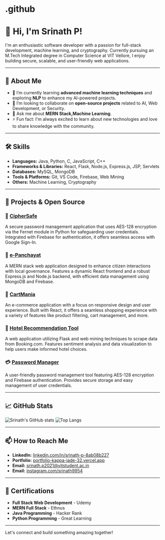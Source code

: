 # .github
# 👋 Hi, I'm Srinath P!

I'm an enthusiastic software developer with a passion for full-stack development, machine learning, and cryptography. Currently pursuing an M.Tech Integrated degree in Computer Science at VIT Vellore, I enjoy building secure, scalable, and user-friendly web applications.

---

## 🚀 About Me

- 🌱 I’m currently learning **advanced machine learning techniques** and exploring **NLP** to enhance my AI-powered projects.
- 👯 I’m looking to collaborate on **open-source projects** related to AI, Web Development, or Security.
- 💬 Ask me about **MERN Stack,Machine Learning**.
- ⚡ Fun fact: I'm always excited to learn about new technologies and love to share knowledge with the community.

---

## 🛠️ Skills

- **Languages:** Java, Python, C, JavaScript, C++
- **Frameworks & Libraries:** React, Flask, Node.js, Express.js, JSP, Servlets
- **Databases:** MySQL, MongoDB
- **Tools & Platforms:** Git, VS Code, Firebase, Web Mining
- **Others:** Machine Learning, Cryptography

---

## 🔧 Projects & Open Source

### 🔐 [CipherSafe](https://github.com/srinath9954/CipherSafe)
A secure password management application that uses AES-128 encryption via the Fernet module in Python for safeguarding user credentials. Integrated with Firebase for authentication, it offers seamless access with Google Sign-In.

### 🏢 [e-Panchayat](https://github.com/srinath9954/e-panchayat-LSM-Project)
A MERN stack web application designed to enhance citizen interactions with local governance. Features a dynamic React frontend and a robust Express.js and Node.js backend, with efficient data management using MongoDB and Firebase.

### 🛒 [CartMania](https://github.com/srinath9954/cartmania)
An e-commerce application with a focus on responsive design and user experience. Built with React, it offers a seamless shopping experience with a variety of features like product filtering, cart management, and more.

### 🏨 [Hotel Recommendation Tool](https://github.com/srinath9954/HotelRecommendationTool)
A web application utilizing Flask and web mining techniques to scrape data from Booking.com. Features sentiment analysis and data visualization to help users make informed hotel choices.

### 💳 [Password Manager](https://github.com/srinath9954/Password_App)
A user-friendly password management tool featuring AES-128 encryption and Firebase authentication. Provides secure storage and easy management of user credentials.

---

## 📈 GitHub Stats

![Srinath's GitHub stats](https://github-readme-stats.vercel.app/api?username=srinath9954&show_icons=true&theme=radical)
![Top Langs](https://github-readme-stats.vercel.app/api/top-langs/?username=srinath9954&layout=compact&theme=radical)

---

## 📫 How to Reach Me

- **LinkedIn:** [linkedin.com/in/srinath-p-8ab08b227](https://www.linkedin.com/in/srinath-p-8ab08b227/)
- **Portfolio:** [portfolio-kappa-jade-32.vercel.app](https://portfolio-kappa-jade-32.vercel.app/)
- **Email:** [srinath.p2021@vitstudent.ac.in](mailto:srinath.p2021@vitstudent.ac.in)
- **Email:** [instagram.com/srinath9954](https://www.instagram.com/srinath9954/)
---

## 📝 Certifications

- **Full Stack Web Development** - Udemy
- **MERN Full Stack** - Ethnus
- **Java Programming** - Hacker Rank
- **Python Programming** - Great Learning

---


Let's connect and build something amazing together!
